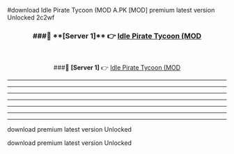 #download Idle Pirate Tycoon (MOD A.PK [MOD] premium latest version Unlocked 2c2wf 



<div align="center">
<h3>###🔹 **[Server 1]** 👉 <a href="https://download1apk.web.app/">Idle Pirate Tycoon (MOD</a></h3><br>


###🔹 **[Server 1]** 👉 <a href="https://download1apk.web.app/">Idle Pirate Tycoon (MOD</a></h3>
</div>



----------------------------------------------------------

----------------------------------------------------------

----------------------------------------------------------

----------------------------------------------------------

----------------------------------------------------------

----------------------------------------------------------

----------------------------------------------------------

download premium latest version Unlocked

download premium latest version Unlocked
